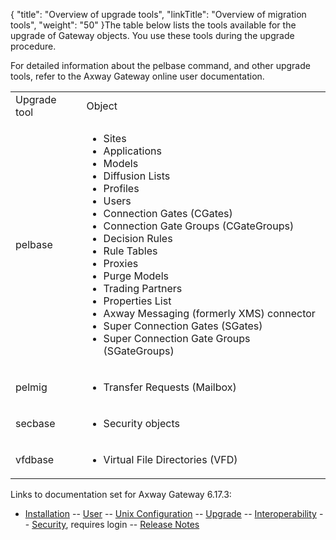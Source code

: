{
    "title": "Overview of upgrade tools",
    "linkTitle": "Overview of migration tools",
    "weight": "50"
}The table below lists the tools available for the upgrade of Gateway objects. You use these tools during the upgrade procedure.

For detailed information about the <span class="code">pelbase </span>command, and other upgrade tools, refer to the Axway Gateway online user documentation.

<table>
   <tbody>
      <tr>
         <td>Upgrade
tool         </td>
         <td>Object         </td>
      </tr>
      <tr>
         <td><span class="code">pelbase </span>         </td>
         <td><ul>
<li>Sites</li>
<li>Applications</li>
<li>Models</li>
<li>Diffusion Lists</li>
<li>Profiles</li>
<li>Users</li>
<li>Connection Gates (CGates)</li>
<li>Connection Gate Groups (CGateGroups)</li>
<li>Decision Rules</li>
<li>Rule Tables</li>
<li>Proxies</li>
<li>Purge Models</li>
<li>Trading Partners</li>
<li>Properties List</li>
<li>Axway Messaging (formerly XMS) connector</li>
<li>Super Connection Gates (SGates)</li>
<li>Super Connection Gate Groups (SGateGroups)</li>
</ul>         </td>
      </tr>
      <tr>
         <td><span class="code">pelmig </span>         </td>
         <td><ul>
<li>Transfer Requests (Mailbox)</li>
</ul>         </td>
      </tr>
      <tr>
         <td><span class="code">secbase </span>         </td>
         <td><ul>
<li>Security objects</li>
</ul>         </td>
      </tr>
      <tr>
         <td><span class="code">vfdbase </span>         </td>
         <td><ul>
<li>Virtual File Directories (VFD)</li>
</ul>         </td>
      </tr>
   </tbody>
</table>

Links to documentation set for Axway Gateway <span class="mc-variable axway_variables.Release_Number variable">6.17.3</span>:

-   [Installation](#) -- [User](#) -- [Unix Configuration](#) -- [Upgrade](#) -- [Interoperability](#) -- [Security](#), requires login -- [Release Notes](#)
